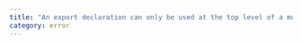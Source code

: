 ```yaml
---
title: "An export declaration can only be used at the top level of a module."
category: error
---
```

